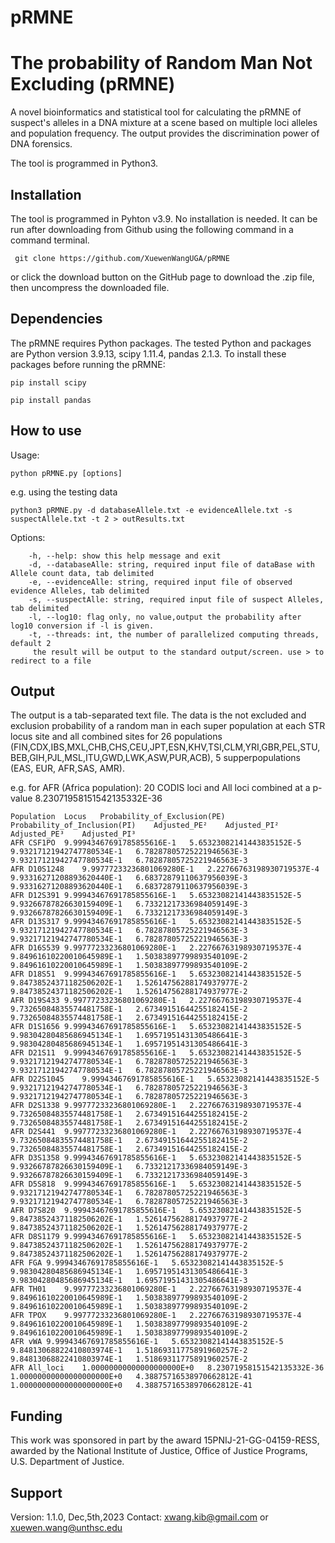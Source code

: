 # pRMNE
# The probability of Random Man Not Excluding (pRMNE)

A novel bioinformatics and statistical tool for calculating the pRMNE of suspect's alleles in a DNA mixture at a scene based on multiple loci alleles and population frequency. The output provides the discrimination power of DNA forensics. 

The tool is programmed in Python3.

## Installation

The tool is programmed in Pyhton v3.9. No installation is needed. It can be run after downloading from Github using the following command in a command terminal.

` git clone https://github.com/XuewenWangUGA/pRMNE`


or click the download button on the GitHub page to download the .zip file, then uncompress the downloaded file.

## Dependencies
The pRMNE requires Python packages. The tested Python and packages are Python version 3.9.13, scipy 1.11.4, pandas 2.1.3. To install these packages before running the pRMNE:

`pip install scipy`

`pip install pandas`

## How to use

Usage: 

`python pRMNE.py [options]`

e.g. using the testing data

`python3 pRMNE.py -d databaseAllele.txt -e evidenceAllele.txt -s suspectAllele.txt -t 2 > outResults.txt`

Options:
    
        -h, --help: show this help message and exit
        -d, --databaseAlle: string, required input file of dataBase with Allele count data, tab delimited
        -e, --evidenceAlle: string, required input file of observed evidence Alleles, tab delimited
        -s, --suspectAlle: string, required input file of suspect Alleles, tab delimited
        -l, --log10: flag only, no value,output the probability after log10 conversion if -l is given.
        -t, --threads: int, the number of parallelized computing threads, default 2
         the result will be output to the standard output/screen. use > to redirect to a file
    
## Output

The output is a tab-separated text file. The data is the not excluded and exclusion probability of a random man in each super population at each STR locus site and all combined sites for  26 populations (FIN,CDX,IBS,MXL,CHB,CHS,CEU,JPT,ESN,KHV,TSI,CLM,YRI,GBR,PEL,STU,BEB,GIH,PJL,MSL,ITU,GWD,LWK,ASW,PUR,ACB), 5 supperpopulations (EAS, EUR, AFR,SAS, AMR).

e.g. for AFR (Africa population): 20 CODIS loci and  All loci combined at a p-value 8.23071958151542135332E-36

    Population	Locus	Probability_of_Exclusion(PE)	Probability_of_Inclusion(PI)	Adjusted_PE²	Adjusted_PI²	Adjusted_PE³	Adjusted_PI³
    AFR	CSF1PO	9.99943467691785855616E-1	5.65323082141443835152E-5	9.93217121942747780534E-1	6.78287805725221946563E-3	9.93217121942747780534E-1	6.78287805725221946563E-3
    AFR	D10S1248	9.99777233236801069280E-1	2.22766763198930719537E-4	9.93316271208893620440E-1	6.68372879110637956039E-3	9.93316271208893620440E-1	6.68372879110637956039E-3
    AFR	D12S391	9.99943467691785855616E-1	5.65323082141443835152E-5	9.93266787826630159409E-1	6.73321217336984059149E-3	9.93266787826630159409E-1	6.73321217336984059149E-3
    AFR	D13S317	9.99943467691785855616E-1	5.65323082141443835152E-5	9.93217121942747780534E-1	6.78287805725221946563E-3	9.93217121942747780534E-1	6.78287805725221946563E-3
    AFR	D16S539	9.99777233236801069280E-1	2.22766763198930719537E-4	9.84961610220010645989E-1	1.50383897799893540109E-2	9.84961610220010645989E-1	1.50383897799893540109E-2
    AFR	D18S51	9.99943467691785855616E-1	5.65323082141443835152E-5	9.84738524371182506202E-1	1.52614756288174937977E-2	9.84738524371182506202E-1	1.52614756288174937977E-2
    AFR	D19S433	9.99777233236801069280E-1	2.22766763198930719537E-4	9.73265084835574481758E-1	2.67349151644255182415E-2	9.73265084835574481758E-1	2.67349151644255182415E-2
    AFR	D1S1656	9.99943467691785855616E-1	5.65323082141443835152E-5	9.98304280485686945134E-1	1.69571951431305486641E-3	9.98304280485686945134E-1	1.69571951431305486641E-3
    AFR	D21S11	9.99943467691785855616E-1	5.65323082141443835152E-5	9.93217121942747780534E-1	6.78287805725221946563E-3	9.93217121942747780534E-1	6.78287805725221946563E-3
    AFR	D22S1045	9.99943467691785855616E-1	5.65323082141443835152E-5	9.93217121942747780534E-1	6.78287805725221946563E-3	9.93217121942747780534E-1	6.78287805725221946563E-3
    AFR	D2S1338	9.99777233236801069280E-1	2.22766763198930719537E-4	9.73265084835574481758E-1	2.67349151644255182415E-2	9.73265084835574481758E-1	2.67349151644255182415E-2
    AFR	D2S441	9.99777233236801069280E-1	2.22766763198930719537E-4	9.73265084835574481758E-1	2.67349151644255182415E-2	9.73265084835574481758E-1	2.67349151644255182415E-2
    AFR	D3S1358	9.99943467691785855616E-1	5.65323082141443835152E-5	9.93266787826630159409E-1	6.73321217336984059149E-3	9.93266787826630159409E-1	6.73321217336984059149E-3
    AFR	D5S818	9.99943467691785855616E-1	5.65323082141443835152E-5	9.93217121942747780534E-1	6.78287805725221946563E-3	9.93217121942747780534E-1	6.78287805725221946563E-3
    AFR	D7S820	9.99943467691785855616E-1	5.65323082141443835152E-5	9.84738524371182506202E-1	1.52614756288174937977E-2	9.84738524371182506202E-1	1.52614756288174937977E-2
    AFR	D8S1179	9.99943467691785855616E-1	5.65323082141443835152E-5	9.84738524371182506202E-1	1.52614756288174937977E-2	9.84738524371182506202E-1	1.52614756288174937977E-2
    AFR	FGA	9.99943467691785855616E-1	5.65323082141443835152E-5	9.98304280485686945134E-1	1.69571951431305486641E-3	9.98304280485686945134E-1	1.69571951431305486641E-3
    AFR	TH01	9.99777233236801069280E-1	2.22766763198930719537E-4	9.84961610220010645989E-1	1.50383897799893540109E-2	9.84961610220010645989E-1	1.50383897799893540109E-2
    AFR	TPOX	9.99777233236801069280E-1	2.22766763198930719537E-4	9.84961610220010645989E-1	1.50383897799893540109E-2	9.84961610220010645989E-1	1.50383897799893540109E-2
    AFR	vWA	9.99943467691785855616E-1	5.65323082141443835152E-5	9.84813068822410803974E-1	1.51869311775891960257E-2	9.84813068822410803974E-1	1.51869311775891960257E-2
    AFR	All_loci	1.00000000000000000000E+0	8.23071958151542135332E-36	1.00000000000000000000E+0	4.38875716538970662812E-41	1.00000000000000000000E+0	4.38875716538970662812E-41


## Funding

This work was sponsored in part by the award 15PNIJ-21-GG-04159-RESS, awarded by the National Institute of Justice, Office of Justice Programs, U.S. Department of Justice.

## Support

Version: 1.1.0, Dec,5th,2023
Contact: xwang.kib@gmail.com or xuewen.wang@unthsc.edu 
